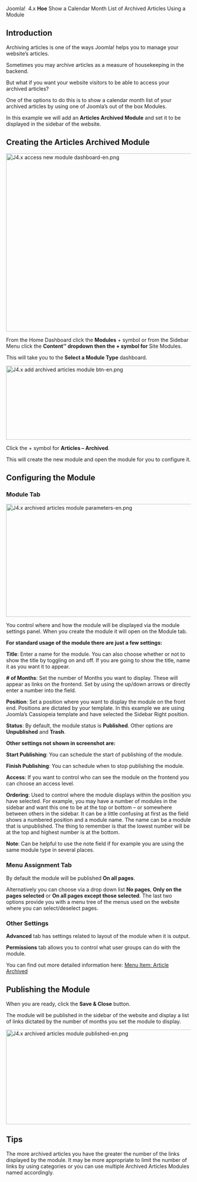 <!-- Filename: J4.x:How_to_Show_a_Calendar_Month_List_of_Archived_Articles_Using_a_Module / Display title: Hoe een lijst met gearchiveerde artikelen tonen per maand met behulp van een module -->

Joomla!  4.x <span id="main-portal-heading">**Hoe**
Show a Calendar Month List of Archived Articles Using a Module</span>

## Introduction

Archiving articles is one of the ways Joomla! helps you to manage your
website’s articles.

Sometimes you may archive articles as a measure of housekeeping in the
backend.

But what if you want your website visitors to be able to access your
archived articles?

One of the options to do this is to show a calendar month list of your
archived articles by using one of Joomla’s out of the box Modules.

In this example we will add an **Articles Archived Module** and set it
to be displayed in the sidebar of the website.

## Creating the Articles Archived Module

<img
src="https://docs.joomla.org/images/thumb/2/22/J4.x_access_new_module_dashboard-en.png/800px-J4.x_access_new_module_dashboard-en.png"
class="thumbborder" decoding="async"
srcset="https://docs.joomla.org/images/2/22/J4.x_access_new_module_dashboard-en.png 1.5x"
data-file-width="1000" data-file-height="607" width="800" height="486"
alt="J4.x access new module dashboard-en.png" />

From the Home Dashboard click the **Modules** + symbol or from the
Sidebar Menu click the **Content’’ dropdown then the + symbol for** Site
Modules.

This will take you to the **Select a Module Type** dashboard.

<img
src="https://docs.joomla.org/images/thumb/2/2b/J4.x_add_archived_articles_module_btn-en.png/800px-J4.x_add_archived_articles_module_btn-en.png"
class="thumbborder" decoding="async"
srcset="https://docs.joomla.org/images/2/2b/J4.x_add_archived_articles_module_btn-en.png 1.5x"
data-file-width="1000" data-file-height="252" width="800" height="202"
alt="J4.x add archived articles module btn-en.png" />

Click the + symbol for **Articles – Archived**.

This will create the new module and open the module for you to configure
it.

## Configuring the Module

### Module Tab

<img
src="https://docs.joomla.org/images/thumb/a/ab/J4.x_archived_articles_module_parameters-en.png/800px-J4.x_archived_articles_module_parameters-en.png"
class="thumbborder" decoding="async"
srcset="https://docs.joomla.org/images/a/ab/J4.x_archived_articles_module_parameters-en.png 1.5x"
data-file-width="1000" data-file-height="385" width="800" height="308"
alt="J4.x archived articles module parameters-en.png" />

You control where and how the module will be displayed via the module
settings panel. When you create the module it will open on the Module
tab.

**For standard usage of the module there are just a few settings:**

**Title**: Enter a name for the module. You can also choose whether or
not to show the title by toggling on and off. If you are going to show
the title, name it as you want it to appear.

**\# of Months**: Set the number of Months you want to display. These
will appear as links on the frontend. Set by using the up/down arrows or
directly enter a number into the field.

**Position**: Set a position where you want to display the module on the
front end. Positions are dictated by your template. In this example we
are using Joomla’s Cassiopeia template and have selected the Sidebar
Right position.

**Status**: By default, the module status is **Published**. Other
options are **Unpublished** and **Trash**.

**Other settings not shown in screenshot are:**

**Start Publishing**: You can schedule the start of publishing of the
module.

**Finish Publishing**: You can schedule when to stop publishing the
module.

**Access**: If you want to control who can see the module on the
frontend you can choose an access level.

**Ordering**: Used to control where the module displays within the
position you have selected. For example, you may have a number of
modules in the sidebar and want this one to be at the top or bottom – or
somewhere between others in the sidebar. It can be a little confusing at
first as the field shows a numbered position and a module name. The name
can be a module that is unpublished. The thing to remember is that the
lowest number will be at the top and highest number is at the bottom.

**Note**: Can be helpful to use the note field if for example you are
using the same module type in several places.

### Menu Assignment Tab

By default the module will be published **On all pages**.

Alternatively you can choose via a drop down list **No pages**, **Only
on the pages selected** or **On all pages except those selected**. The
last two options provide you with a menu tree of the menus used on the
website where you can select/deselect pages.

### Other Settings

**Advanced** tab has settings related to layout of the module when it is
output.

**Permissions** tab allows you to control what user groups can do with
the module.

You can find out more detailed information here:
<a href="https://docs.joomla.org/Help4.x:Menu_Item:_Article_Archived/nl"
class="external text" target="_blank" rel="noreferrer noopener">Menu
Item: Article Archived</a>

## Publishing the Module

When you are ready, click the **Save & Close** button.

The module will be published in the sidebar of the website and display a
list of links dictated by the number of months you set the module to
display.

<img
src="https://docs.joomla.org/images/thumb/0/05/J4.x_archived_articles_module_published-en.png/800px-J4.x_archived_articles_module_published-en.png"
class="thumbborder" decoding="async"
srcset="https://docs.joomla.org/images/0/05/J4.x_archived_articles_module_published-en.png 1.5x"
data-file-width="1000" data-file-height="322" width="800" height="258"
alt="J4.x archived articles module published-en.png" />

## Tips

The more archived articles you have the greater the number of the links
displayed by the module. It may be more appropriate to limit the number
of links by using categories or you can use multiple Archived Articles
Modules named accordingly.

